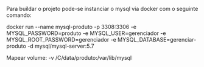 Para buildar o projeto pode-se instanciar o mysql via docker com o seguinte comando:

docker run --name mysql-produto -p 3308:3306 -e MYSQL_PASSWORD=produto -e MYSQL_USER=gerenciador -e MYSQL_ROOT_PASSWORD=gerenciador -e MYSQL_DATABASE=gerenciar-produto -d mysql/mysql-server:5.7


Mapear volume:  -v /C/data/produto:/var/lib/mysql
